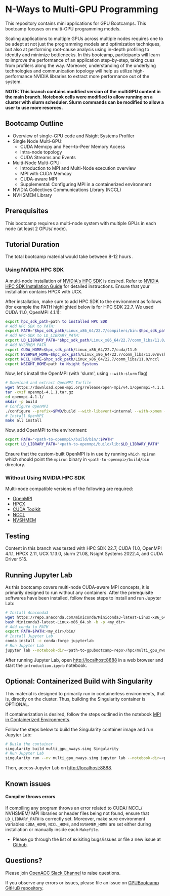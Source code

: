 # N-Ways to Multi-GPU Programming

This repository contains mini applications for GPU Bootcamps. This bootcamp focuses on multi-GPU programming models.

Scaling applications to multiple GPUs across multiple nodes requires one to be adept at not just the programming models and optimization techniques, but also at performing root-cause analysis using in-depth profiling to identify and minimize bottlenecks. In this bootcamp, participants will learn to improve the performance of an application step-by-step, taking cues from profilers along the way. Moreover, understanding of the underlying technologies and communication topology will help us utilize high-performance NVIDIA libraries to extract more performance out of the system.

**NOTE: This branch contains modified version of the multiGPU content in the main branch. Notebook cells were modified to allow running on a cluster with slurm scheduler. Slurm  commands can be modified to allow a user to use more resorces.**

## Bootcamp Outline

* Overview of single-GPU code and Nsight Systems Profiler
* Single Node Multi-GPU:
  - CUDA Memcpy and Peer-to-Peer Memory Access
  - Intra-node topology
  - CUDA Streams and Events
* Multi-Node Multi-GPU:
  - Introduction to MPI and Multi-Node execution overview
  - MPI with CUDA Memcpy
  - CUDA-aware MPI
  - Supplemental: Configuring MPI in a containerized environment
* NVIDIA Collectives Communications Library (NCCL)
* NVHSMEM Library

## Prerequisites

This bootcamp requires a multi-node system with multiple GPUs in each node (at least 2 GPUs/ node). 

## Tutorial Duration

The total bootcamp material would take between 8-12 hours .

### Using NVIDIA HPC SDK

A multi-node installation of [NVIDIA's HPC SDK](https://developer.nvidia.com/hpc-sdk) is desired. Refer to [NVIDIA HPC SDK Installation Guide](https://docs.nvidia.com/hpc-sdk/hpc-sdk-install-guide/index.html) for detailed instructions. Ensure that your installation contains HPCX with UCX. 

After installation, make sure to add HPC SDK to the environment as follows (for example the PATH highlighted below is for HPC SDK 22.7. We used CUDA 11.0, OpenMPI 4.1.1):

```bash
export hpc_sdk_path=path to installed HPC SDK
# Add HPC SDK to PATH:
export PATH="$hpc_sdk_path/Linux_x86_64/22.7/compilers/bin:$hpc_sdk_path/Linux_x86_64/22.7/cuda/11.0/bin:$PATH"
# Add HPC-SDK to LD_LIBRARY_PATH:
export LD_LIBRARY_PATH="$hpc_sdk_path/Linux_x86_64/22.7/comm_libs/11.0/nvshmem/lib:$hpc_sdk_path/Linux_x86_64/22.7/comm_libs/11.0/nccl/lib:$hpc_sdk_path/Linux_x86_64/22.7/comm_libs/mpi/lib:$hpc_sdk_path/Linux_x86_64/22.7/math_libs/lib64:$hpc_sdk_path/Linux_x86_64/22.7/compilers/lib:$hpc_sdk_path/Linux_x86_64/22.7/cuda/11.0/extras/CUPTI/lib64:$hpc_sdk_path/Linux_x86_64/22.7/cuda/11.0/lib64:$hpc_sdk_path/Linux_x86_64/22.7/comm_libs/hpcx/latest/hcoll/lib:$hpc_sdk_path/Linux_x86_64/22.7/comm_libs/hpcx/latest/ompi/lib:$hpc_sdk_path/Linux_x86_64/22.7/comm_libs/hpcx/latest/nccl_rdma_sharp_plugin/lib:$hpc_sdk_path/Linux_x86_64/22.7/comm_libs/hpcx/latest/sharp/lib:$hpc_sdk_path/Linux_x86_64/22.7/comm_libs/hpcx/latest/ucx/mt/lib:$hpc_sdk_path/Linux_x86_64/22.7/comm_libs/hpcx/latest/ucx/mt/lib/ucx:$LD_LIBRARY_PATH"
# Add NVSHMEM PATH
export CUDA_HOME=$hpc_sdk_path/Linux_x86_64/22.7/cuda/11.0
export NVSHMEM_HOME=$hpc_sdk_path/Linux_x86_64/22.7/comm_libs/11.0/nvshmem
export NCCL_HOME=$hpc_sdk_path/Linux_x86_64/22.7/comm_libs/11.0/nccl
export NSIGHT_HOME=path to Nsight Systems
```

Now, let's install the OpenMPI (with 'slurm', using `--with-slurm` flag)

```bash
# Download and extract OpenMPI Tarfile
wget https://download.open-mpi.org/release/open-mpi/v4.1/openmpi-4.1.1.tar.gz
tar -xvzf openmpi-4.1.1.tar.gz
cd openmpi-4.1.1/
mkdir -p build
# Configure OpenMPI
./configure --prefix=$PWD/build --with-libevent=internal --with-xpmem --with-cuda=$hpc_sdk_path/Linux_x86_64/22.7/cuda/11.0 --with-slurm --enable-mpi1-compatibility --enable-debug --with-verbs --with-pmi=internal --with-hcoll=$hpc_sdk_path/Linux_x86_64/22.7/comm_libs/hpcx/hpcx-2.11/hcoll --with-ucx=$hpc_sdk_path/Linux_x86_64/22.7/comm_libs/hpcx/hpcx-2.11/ucx
# Install OpenMPI
make all install
```

Now, add OpenMPI to the environment:

```bash
export PATH="<path-to-openmpi>/build/bin/:$PATH"
export LD_LIBRARY_PATH="<path-to-openmpi/build/lib:$LD_LIBRARY_PATH"
```
Ensure that the custom-built OpenMPI is in use by running `which mpirun` which should point the `mpirun` binary in `<path-to-openmpi>/build/bin` directory.

### Without Using NVIDIA HPC SDK

Multi-node compatible versions of the following are required:

* [OpenMPI](https://www.open-mpi.org/)
* [HPCX](https://developer.nvidia.com/networking/hpc-x)
* [CUDA Toolkit](https://developer.nvidia.com/cuda-toolkit)
* [NCCL](https://developer.nvidia.com/nccl)
* [NVSHMEM](https://developer.nvidia.com/nvshmem)

## Testing

Content in this branch was tested with HPC SDK 22.7, CUDA 11.0, OpenMPI 4.1.1, HPCX 2.11, UCX 1.13.0, slurm 21.08, Nsight Systems 2022.4, and CUDA Driver 515. 

## Running Jupyter Lab

As this bootcamp covers multi-node CUDA-aware MPI concepts, it is primarily designed to run without any containers. After the prerequisite softwares have been installed, follow these steps to install and run Jupyter Lab:

```bash
# Install Anaconda3
wget https://repo.anaconda.com/miniconda/Miniconda3-latest-Linux-x86_64.sh 
bash Miniconda3-latest-Linux-x86_64.sh -b -p <my_dir>
# Add conda to PATH
export PATH=$PATH:<my_dir>/bin/
# Install Jupyter Lab
conda install -c conda-forge jupyterlab
# Run Jupyter Lab
jupyter lab --notebook-dir=<path-to-gpubootcamp-repo>/hpc/multi_gpu_nways/labs/ --port=8000 --ip=0.0.0.0 --no-browser --NotebookApp.token=""
```

After running Jupyter Lab, open [http://localhost:8888](http://localhost:8888/) in a web browser and start the `introduction.ipynb` notebook.

## Optional: Containerized Build with Singularity

This material is designed to primarily run in containerless environments, that is, directly on the cluster. Thus, building the Singularity container is OPTIONAL.

If containerization is desired, follow the steps outlined in the notebook [MPI in Containerized Environments](labs/CFD/English/C/jupyter_notebook/mpi/containers_and_mpi.ipynb).

Follow the steps below to build the Singularity container image and run Jupyter Lab:

```bash
# Build the container
singularity build multi_gpu_nways.simg Singularity
# Run Jupyter Lab
singularity run --nv multi_gpu_nways.simg jupyter lab --notebook-dir=<path-to-gpubootcamp-repo>/hpc/multi_gpu_nways/labs/ --port=8000 --ip=0.0.0.0 --no-browser --NotebookApp.token="" 
```

Then, access Jupyter Lab on [http://localhost:8888](http://localhost:8888/).


## Known issues

#### Compiler throws errors

If compiling any program throws an error related to CUDA/ NCCL/ NVHSMEM/ MPI libraries or header files being not found, ensure that `LD_LIBRARY_PATH` is correctly set. Moreover, make sure environment variables `CUDA_HOME`, `NCCL_HOME`, and `NVSHMEM_HOME` are set either during installation or manually inside each `Makefile`.

- Please go through the list of exisiting bugs/issues or file a new issue at [Github](https://github.com/gpuhackathons-org/gpubootcamp/issues).


## Questions?

Please join [OpenACC Slack Channel](https://openacclang.slack.com/messages/openaccusergroup) to raise questions.

If you observe any errors or issues, please file an issue on [GPUBootcamp GitHuB repository](https://github.com/gpuhackathons-org/gpubootcamp).

